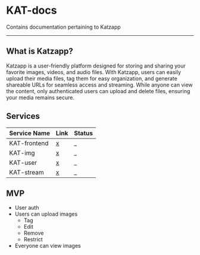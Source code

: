 # KAT-docs

Contains documentation pertaining to Katzapp

-------

## What is Katzapp?

Katzapp is a user-friendly platform designed for storing and sharing your favorite images, videos, and audio files.
With Katzapp, users can easily upload their media files, tag them for easy organization, and generate shareable URLs for seamless access and streaming.
While anyone can view the content, only authenticated users can upload and delete files, ensuring your media remains secure.


## Services

| Service Name | Link                                             | Status |
| ------------ | ------------------------------------------------ | ------ |
| KAT-frontend | [x](https://github.com/Haugalandet/KAT-frontend) | _      |
| KAT-img      | [x](https://github.com/Haugalandet/KAT-img)      | _      |
| KAT-user     | [x](https://github.com/Haugalandet/KAT-user)     | _      |
| KAT-stream   | [x](https://github.com/Haugalandet/KAT-stream)   | _      |


## MVP

- User auth
- Users can upload images
  - Tag
  - Edit
  - Remove
  - Restrict 
- Everyone can view images

